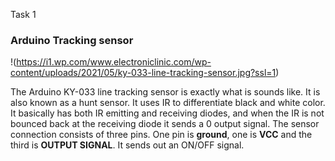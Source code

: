 Task 1

### Arduino Tracking sensor
!(https://i1.wp.com/www.electroniclinic.com/wp-content/uploads/2021/05/ky-033-line-tracking-sensor.jpg?ssl=1)

The Arduino KY-033 line tracking sensor is exactly what is sounds like. It is also known as a hunt sensor. It uses IR to differentiate black and white color. It basically has both IR emitting and receiving diodes, and when the IR is not bounced back at the receiving diode it sends a 0 output signal. The sensor connection consists of three pins. One pin is **ground**, one is **VCC** and the third is **OUTPUT SIGNAL**. It sends out an ON/OFF signal.
